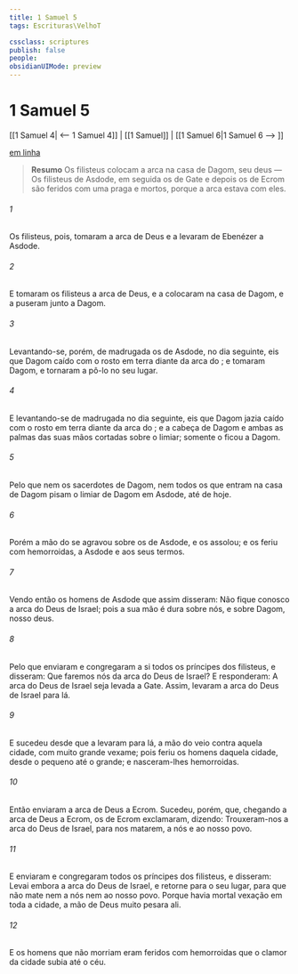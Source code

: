 ```yaml
---
title: 1 Samuel 5
tags: Escrituras\VelhoT

cssclass: scriptures
publish: false
people:
obsidianUIMode: preview
---
```


# 1 Samuel 5
[[1 Samuel 4| <-- 1 Samuel 4]] | [[1 Samuel]] | [[1 Samuel 6|1 Samuel 6 --> ]]

[em linha](https://churchofjesuschrist.org/study/scriptures/ot/1-sam/5?lang=por)

> __Resumo__
Os filisteus colocam a arca na casa de Dagom, seu deus — Os filisteus de Asdode, em seguida os de Gate e depois os de Ecrom são feridos com uma praga e mortos, porque a arca estava com eles.

###### 1 
Os filisteus, pois, tomaram a arca de Deus e a levaram de Ebenézer a Asdode.

###### 2 
E tomaram os filisteus a arca de Deus, e a colocaram na casa de Dagom, e a puseram junto a Dagom.

###### 3 
Levantando-se, porém, de madrugada os de Asdode, no dia seguinte, eis que Dagom  caído com o rosto em terra diante da arca do ; e tomaram Dagom, e tornaram a pô-lo no seu lugar.

###### 4 
E levantando-se de madrugada no dia seguinte, eis que Dagom jazia caído com o rosto em terra diante da arca do ; e a cabeça de Dagom e ambas as palmas das suas mãos cortadas sobre o limiar; somente o  ficou a Dagom.

###### 5 
Pelo que nem os sacerdotes de Dagom, nem  todos os que entram na casa de Dagom pisam o limiar de Dagom em Asdode, até  de hoje.

###### 6 
Porém a mão do  se agravou sobre os de Asdode, e os assolou; e os feriu com hemorroidas, a Asdode e aos seus termos.

###### 7 
Vendo então os homens de Asdode que assim  disseram: Não fique conosco a arca do Deus de Israel; pois a sua mão é dura sobre nós, e sobre Dagom, nosso deus.

###### 8 
Pelo que enviaram  e congregaram a si todos os príncipes dos filisteus, e disseram: Que faremos nós da arca do Deus de Israel? E responderam: A arca do Deus de Israel seja levada a Gate. Assim, levaram a arca do Deus de Israel para lá.

###### 9 
E sucedeu  desde que a levaram para lá, a mão do  veio contra aquela cidade, com muito grande vexame; pois feriu os homens daquela cidade, desde o pequeno até o grande; e nasceram-lhes hemorroidas.

###### 10 
Então enviaram a arca de Deus a Ecrom. Sucedeu, porém, que, chegando a arca de Deus a Ecrom, os de Ecrom exclamaram, dizendo: Trouxeram-nos a arca do Deus de Israel, para nos matarem, a nós e ao nosso povo.

###### 11 
E enviaram  e congregaram todos os príncipes dos filisteus, e disseram: Levai embora a arca do Deus de Israel, e retorne para o seu lugar, para que não mate nem a nós nem ao nosso povo. Porque havia mortal vexação em toda a cidade,  a mão de Deus muito pesara ali.

###### 12 
E os homens que não morriam eram  feridos com hemorroidas que o clamor da cidade subia até o céu.

